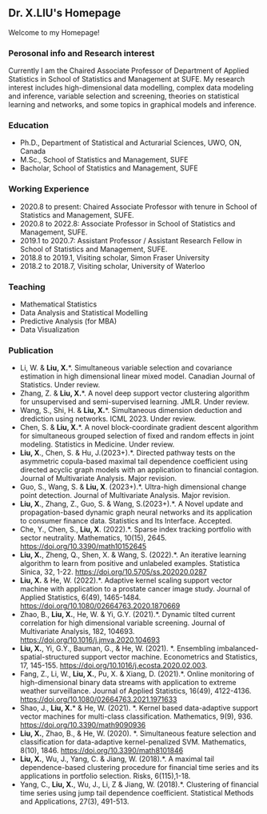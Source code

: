 ## Dr. X.LIU's Homepage

Welcome to my Homepage!


### Perosonal info and Research interest
Currently I am the Chaired Associate Professor of Department of Applied Statistics in School of Statistics and Management at SUFE. My research interest includes high-dimensional data modelling, complex data modeling and inference, variable selection and screening, theories on statistical learning and networks, and some topics in graphical models and inference.

### Education

- Ph.D., Department of Statistical and Acturarial Sciences, UWO, ON, Canada
- M.Sc., School of Statistics and Management, SUFE
- Bacholar, School of Statistics and Management, SUFE

### Working Experience

- 2020.8 to present: Chaired Associate Professor with tenure in School of Statistics and Management, SUFE.
- 2020.8 to 2022.8: Associate Professor in School of Statistics and Management, SUFE.
- 2019.1 to 2020.7: Assistant Professor / Assistant Research Fellow in School of Statistics and Management, SUFE.
- 2018.8 to 2019.1, Visiting scholar, Simon Fraser University
- 2018.2 to 2018.7, Visiting scholar, University of Waterloo


### Teaching

- Mathematical Statistics
- Data Analysis and Statistical Modelling
- Predictive Analysis (for MBA)
- Data Visualization

### Publication

- Li, W. & **Liu, X.***. Simultaneous variable selection and covariance estimation in high dimensional linear mixed model. Canadian Journal of Statistics. Under review.
- Zhang, Z. & **Liu, X.***. A novel deep support vector clustering algorithm for unsupervised and semi-supervised learning. JMLR. Under review. 
- Wang, S., Shi, H. & **Liu, X.***. Simultaneous dimension deduction and drediction using networks. ICML 2023. Under review. 
- Chen, S. & **Liu, X.***. A novel block-coordinate gradient descent algorithm for simultaneous grouped selection of fixed and random effects in joint modeling. Statistics in Medicine. Under review.
- **Liu, X**., Chen, S. & Hu, J.(2023+).*. Directed pathway tests on the asymmetric copula-based maximal tail dependence coefficient using directed acyclic graph models with an application to financial contagion. Journal of Multivariate Analysis. Major revision.
- Guo, S., Wang, S. & **Liu, X**. (2023+).*. Ultra-high dimensional change point detection. Journal of Multivariate Analysis. Major revision.
- **Liu, X**., Zhang, Z., Guo, S. & Wang, S.(2023+).*. A Novel update and propagation-based dynamic graph neural networks and its application to consumer finance data. Statistics and Its Interface. Accepted. 
- Che, Y., Chen, S., **Liu, X**. (2022).*. Sparse index tracking portfolio with sector neutrality. Mathematics, 10(15), 2645. https://doi.org/10.3390/math10152645
- **Liu, X.**, Zheng, Q., Shen, X. & Wang, S. (2022).*. An iterative learning algorithm to learn from positive and unlabeled examples. Statistica Sinica, 32, 1-22. https://doi.org/10.5705/ss.202020.0287
- **Liu, X.** & He, W. (2022).*. Adaptive kernel scaling support vector machine with application to a prostate cancer image study. Journal of Applied Statistics, 6(49), 1465-1484. https://doi.org/10.1080/02664763.2020.1870669 
- Zhao, B., **Liu, X.**, He, W. & Yi, G.Y. (2021).*. Dynamic tilted current correlation for high dimensional variable screening. Journal of Multivariate Analysis, 182, 104693. https://doi.org/10.1016/j.jmva.2020.104693
- **Liu, X.**, Yi, G.Y., Bauman, G., & He, W. (2021). *. Ensembling imbalanced-spatial-structured support vector machine. Econometrics and Statistics, 17, 145-155. https://doi.org/10.1016/j.ecosta.2020.02.003.
- Fang, Z., Li, W., **Liu, X.**, Pu, X. & Xiang, D. (2021).*. Online monitoring of high-dimensional binary data streams with application to extreme weather surveillance. Journal of Applied Statistics, 16(49), 4122-4136. https://doi.org/10.1080/02664763.2021.1971633
- Shao, J., **Liu, X.*** & He, W. (2021). *. Kernel based data-adaptive support vector machines for multi-class classification. Mathematics, 9(9), 936. https://doi.org/10.3390/math9090936
- **Liu, X.**, Zhao, B., & He, W. (2020). *. Simultaneous feature selection and classification for data-adaptive kernel-penalized SVM. Mathematics, 8(10), 1846. https://doi.org/10.3390/math8101846
- **Liu, X.**, Wu, J., Yang, C. & Jiang, W. (2018).*. A maximal tail dependence-based clustering procedure for financial time series and its applications in portfolio selection. Risks, 6(115),1-18. 
- Yang, C., **Liu, X.**, Wu, J., Li, Z & Jiang, W. (2018).*. Clustering of financial time series using jump tail dependence coefficient. Statistical Methods and Applications, 27(3), 491-513.


 




